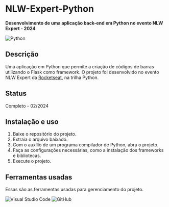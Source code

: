 # NLW-Expert-Python

**Desenvolvimento de uma aplicação back-end em Python no evento NLW Expert - 2024**

![Python](https://img.shields.io/badge/Python-14354C?style=for-the-badge&logo=python&logoColor=white)

## Descrição
Uma aplicação em Python que permite a criação de códigos de barras utilizando o Flask como framework.
O projeto foi desenvolvido no evento NLW Expert da [Rocketseat](https://www.rocketseat.com.br), na trilha Python.

## Status
Completo - 02/2024

## Instalação e uso
1. Baixe o repositório do projeto. 
2. Extraia o arquivo baixado.
3. Com o auxílio de um programa compilador de Python, abra o projeto.
4. Faça as configurações necessárias, como a instalação dos frameworks e bibliotecas.
5. Execute o projeto.

## Ferramentas usadas
Essas são as ferramentas usadas para gerenciamento do projeto.

![Visual Studio Code](https://img.shields.io/badge/Visual%20Studio%20Code-0078d7.svg?style=for-the-badge&logo=visual-studio-code&logoColor=white)
![GitHub](https://img.shields.io/badge/github-%23121011.svg?style=for-the-badge&logo=github&logoColor=white)
